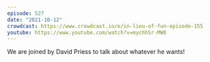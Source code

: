 ```yaml
---
episode: 527
date: "2021-10-12"
crowdcast: https://www.crowdcast.io/e/in-lieu-of-fun-episode-155
youtube: https://www.youtube.com/watch?v=mychhSr-MW8
---
```

We are joined by David Priess to talk about whatever he wants!
